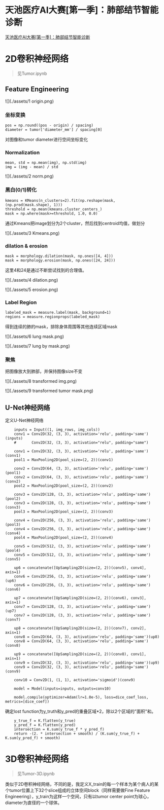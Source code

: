# 天池医疗AI大赛[第一季]：肺部结节智能诊断

[天池医疗AI大赛[第一季]：肺部结节智能诊断](https://tianchi.aliyun.com/competition/information.htm)

# 2D卷积神经网络

> 见Tumor.ipynb

## Feature Engineering

![](./assets/1 origin.png)

### 坐标变换

```
pos = np.round((pos - origin) / spacing)
diameter = tumor['diameter_mm'] / spacing[0]
```

对图像和tumor diameter进行空间坐标变化

### Normalization

```
mean, std = np.mean(img), np.std(img)
img = (img - mean) / std
```

![](./assets/2 norm.png)

### 黑白(0/1)转化

```
kmeans = KMeans(n_clusters=2).fit(np.reshape(mask, (np.prod(mask.shape), 1)))
threshold = np.mean(kmeans.cluster_centers_)
mask = np.where(mask>=threshold, 1.0, 0.0)
```

通过Kmeans把image划分为2个cluster，然后找到centroid均值，做划分

![](./assets/3 Kmeans.png)

### dilation & erosion

```
mask = morphology.dilation(mask, np.ones([4, 4]))
mask = morphology.erosion(mask, np.ones([24, 24]))
```

这里4和24是通过不断尝试找到的合理值。

![](./assets/4 dilation.png)

![](./assets/5 erosion.png)

### Label Region

```
labeled_mask = measure.label(mask, background=1)
regions = measure.regionprops(labeled_mask)
```

得到连续的肺的mask，排除身体周围等其他连续区域mask

![](./assets/6 lung mask.png)

![](./assets/7 lung by mask.png)

### 聚焦

把图像放大到肺部，并保持图像size不变

![](./assets/8 transformed img.png)

![](./assets/9 transformed tumor mask.png)

## U-Net神经网络

定义U-Net神经网络

```
    inputs = Input((1, img_rows, img_cols))
    conv1 = Conv2D(32, (3, 3), activation='relu', padding='same')(inputs)
    #       Conv2D(32, (3, 3), activation="relu", padding="same")

    conv1 = Conv2D(32, (3, 3), activation='relu', padding='same')(conv1)
    pool1 = MaxPooling2D(pool_size=(2, 2))(conv1)

    conv2 = Conv2D(64, (3, 3), activation='relu', padding='same')(pool1)
    conv2 = Conv2D(64, (3, 3), activation='relu', padding='same')(conv2)
    pool2 = MaxPooling2D(pool_size=(2, 2))(conv2)

    conv3 = Conv2D(128, (3, 3), activation='relu', padding='same')(pool2)
    conv3 = Conv2D(128, (3, 3), activation='relu', padding='same')(conv3)
    pool3 = MaxPooling2D(pool_size=(2, 2))(conv3)

    conv4 = Conv2D(256, (3, 3), activation='relu', padding='same')(pool3)
    conv4 = Conv2D(256, (3, 3), activation='relu', padding='same')(conv4)
    pool4 = MaxPooling2D(pool_size=(2, 2))(conv4)

    conv5 = Conv2D(512, (3, 3), activation='relu', padding='same')(pool4)
    conv5 = Conv2D(512, (3, 3), activation='relu', padding='same')(conv5)

    up6 = concatenate([UpSampling2D(size=(2, 2))(conv5), conv4], axis=1)
    conv6 = Conv2D(256, (3, 3), activation='relu', padding='same')(up6)
    conv6 = Conv2D(256, (3, 3), activation='relu', padding='same')(conv6)

    up7 = concatenate([UpSampling2D(size=(2, 2))(conv6), conv3], axis=1)
    conv7 = Conv2D(128, (3, 3), activation='relu', padding='same')(up7)
    conv7 = Conv2D(128, (3, 3), activation='relu', padding='same')(conv7)

    up8 = concatenate([UpSampling2D(size=(2, 2))(conv7), conv2], axis=1)
    conv8 = Conv2D(64, (3, 3), activation='relu', padding='same')(up8)
    conv8 = Conv2D(64, (3, 3), activation='relu', padding='same')(conv8)

    up9 = concatenate([UpSampling2D(size=(2, 2))(conv8), conv1], axis=1)
    conv9 = Conv2D(32, (3, 3), activation='relu', padding='same')(up9)
    conv9 = Conv2D(32, (3, 3), activation='relu', padding='same')(conv9)

    conv10 = Conv2D(1, (1, 1), activation='sigmoid')(conv9)

    model = Model(inputs=inputs, outputs=conv10)

    model.compile(optimizer=Adam(lr=1.0e-5), loss=dice_coef_loss, metrics=[dice_coef])
```

确定lost function为y_truth和y_pred的重叠区域*2，除以2个区域的"面积"和。

```
    y_true_f = K.flatten(y_true)
    y_pred_f = K.flatten(y_pred)
    intersection = K.sum(y_true_f * y_pred_f)
    return -(2. * intersection + smooth) / (K.sum(y_true_f) + K.sum(y_pred_f) + smooth)

```

# 3D卷积神经网络

> 见Tumor-3D.ipynb

类似于2D卷积神经网络，不同的是，我定义X_train的每一个样本为某个病人的某个tumor位置上下32个slice组成的立体空间block（同样需要做Fine Feature Engineering），y_train为这样一个空间，只有以tumor center point为球心，diameter为直径的一个球体。
